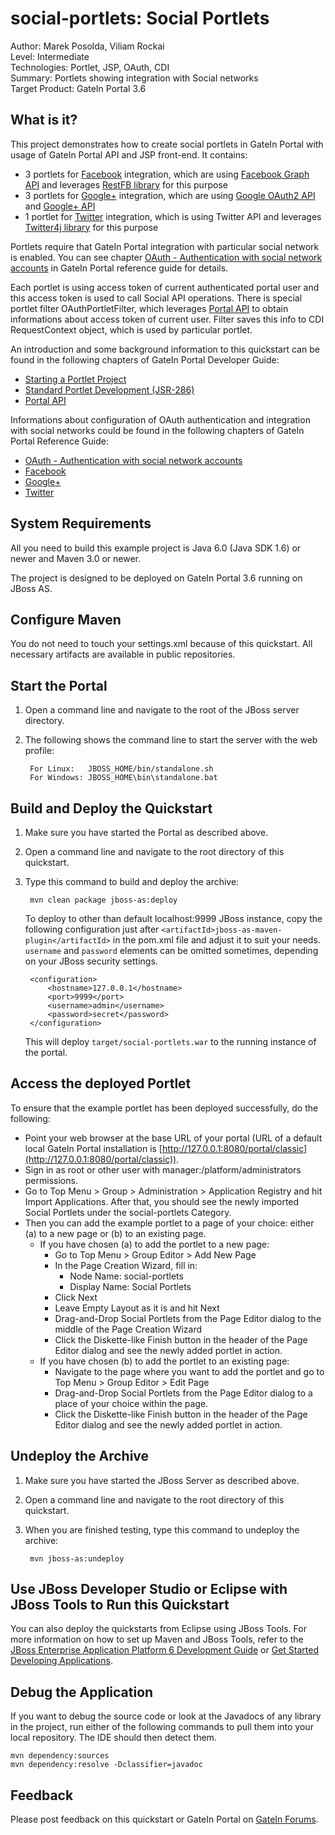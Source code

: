 <!--~ Do not edit this derived file! See gatein-portal-quickstarts-parent/src/main/freemarker/social-portlets/README.md.ftl ~-->

social-portlets: Social Portlets
============================
Author: Marek Posolda, Viliam Rockai  
Level: Intermediate  
Technologies: Portlet, JSP, OAuth, CDI  
Summary: Portlets showing integration with Social networks  
Target Product: GateIn Portal 3.6

What is it?
-----------

This project demonstrates how to create social portlets in GateIn Portal with usage of
GateIn Portal API and JSP front-end. It contains:

* 3 portlets for [Facebook](https://www.facebook.com) integration, which are using [Facebook Graph API](https://developers.facebook.com/docs/reference/api/) and leverages [RestFB library](http://restfb.com/) for this purpose
* 3 portlets for [Google+](https://plus.google.com/) integration, which are using [Google OAuth2 API](https://developers.google.com/accounts/docs/OAuth2) and [Google+ API](https://developers.google.com/+/api/latest/)
* 1 portlet for [Twitter](https://twitter.com/) integration, which is using Twitter API and leverages [Twitter4j library](http://twitter4j.org/en/index.html) for this purpose

Portlets require that GateIn Portal integration with particular social network is enabled. You can see
chapter [OAuth - Authentication with social network accounts](https://docs.jboss.org/author/display/GTNPORTAL36/OAuth+-+Authentication+with+social+network+accounts) in GateIn Portal
reference guide for details.

Each portlet is using access token of current authenticated portal user and this access token is
used to call Social API operations. There is special portlet filter OAuthPortletFilter, which leverages
[Portal API](https://docs.jboss.org/author/display/GTNPORTAL36/Portal+API) to obtain informations about access token of current user. Filter saves this info
to CDI RequestContext object, which is used by particular portlet.

An introduction and some background information to this quickstart can be found in the following chapters
of GateIn Portal Developer Guide:

* [Starting a Portlet Project](https://docs.jboss.org/author/display/GTNPORTAL36/Starting+a+Portlet+Project)
* [Standard Portlet Development (JSR-286)](https://docs.jboss.org/author/display/GTNPORTAL36/Standard+Portlet+Development+%28JSR-286%29)
* [Portal API](https://docs.jboss.org/author/display/GTNPORTAL36/Portal+API)

Informations about configuration of OAuth authentication and integration with social networks could be found in the following
chapters of  GateIn Portal Reference Guide:

* [OAuth - Authentication with social network accounts](https://docs.jboss.org/author/display/GTNPORTAL36/OAuth+-+Authentication+with+social+network+accounts)
* [Facebook](https://docs.jboss.org/author/display/GTNPORTAL36/Facebook)
* [Google+](https://docs.jboss.org/author/display/GTNPORTAL36/Google+plus)
* [Twitter](https://docs.jboss.org/author/display/GTNPORTAL36/Twitter)

<!--~ Included from gatein-portal-quickstarts-parent/src/main/freemarker/include/portlet-general.md.ftl ~-->
<!--~ Included from gatein-portal-quickstarts-parent/src/main/freemarker/include/system-requirements.md.ftl ~-->
System Requirements
-------------------

All you need to build this example project is Java 6.0 (Java SDK 1.6) or newer and Maven 3.0 or newer.

The project is designed to be deployed on GateIn Portal 3.6 running on JBoss AS.


<!--~ Included from gatein-portal-quickstarts-parent/src/main/freemarker/include/configure-maven.md.ftl ~-->
Configure Maven
---------------

You do not need to touch your settings.xml because of this quickstart. All necessary artifacts are available in public
repositories.



<!--~ Included from gatein-portal-quickstarts-parent/src/main/freemarker/include/start-the-portal.md.ftl ~-->
Start the Portal
----------------

1. Open a command line and navigate to the root of the JBoss server directory.
2. The following shows the command line to start the server with the web profile:

        For Linux:   JBOSS_HOME/bin/standalone.sh
        For Windows: JBOSS_HOME\bin\standalone.bat


Build and Deploy the Quickstart
-------------------------------

1. Make sure you have started the Portal as described above.
2. Open a command line and navigate to the root directory of this quickstart.
3. Type this command to build and deploy the archive:

        mvn clean package jboss-as:deploy

   To deploy to other than default localhost:9999 JBoss instance, copy the following configuration
   just after `<artifactId>jboss-as-maven-plugin</artifactId>` in the pom.xml file and adjust it to suit your needs.
   `username` and `password` elements can be omitted sometimes, depending on your JBoss security settings.

        <configuration>
            <hostname>127.0.0.1</hostname>
            <port>9999</port>
            <username>admin</username>
            <password>secret</password>
        </configuration>

   This will deploy `target/social-portlets.war` to the running instance of the portal.


Access the deployed Portlet
---------------------------

To ensure that the example portlet has been deployed successfully, do the following:

* Point your web browser at the base URL of your portal (URL of a default local GateIn Portal installation is
[http://127.0.0.1:8080/portal/classic](http://127.0.0.1:8080/portal/classic)).
* Sign in as root or other user with manager:/platform/administrators permissions.
* Go to Top Menu > Group > Administration > Application Registry and hit Import Applications. After that, you should
see the newly imported Social Portlets under the social-portlets Category.
* Then you can add the example portlet to a page of your choice: either (a) to a new page or (b) to an existing page.
    * If you have chosen (a) to add the portlet to a new page:
        * Go to Top Menu > Group Editor > Add New Page
        * In the Page Creation Wizard, fill in:
            * Node Name: social-portlets
            * Display Name: Social Portlets
        * Click Next
        * Leave Empty Layout as it is and hit Next
        * Drag-and-Drop Social Portlets from the Page Editor dialog to the middle of the Page Creation Wizard
        * Click the Diskette-like Finish button in the header of the Page Editor dialog and see the newly added portlet in action.
    * If you have chosen (b) to add the portlet to an existing page:
        * Navigate to the page where you want to add the portlet and go to Top Menu > Group Editor > Edit Page
        * Drag-and-Drop Social Portlets from the Page Editor dialog to a place of your choice within the page.
        * Click the Diskette-like Finish button in the header of the Page Editor dialog and see the newly added portlet in action.


Undeploy the Archive
--------------------


1. Make sure you have started the JBoss Server as described above.
2. Open a command line and navigate to the root directory of this quickstart.
3. When you are finished testing, type this command to undeploy the archive:

        mvn jboss-as:undeploy


Use JBoss Developer Studio or Eclipse with JBoss Tools to Run this Quickstart
-----------------------------------------------------------------------------
You can also deploy the quickstarts from Eclipse using JBoss Tools. For more information on how to set up Maven and JBoss Tools,
refer to the
[JBoss Enterprise Application Platform 6 Development Guide](https://access.redhat.com/knowledge/docs/JBoss_Enterprise_Application_Platform/)
or [Get Started Developing Applications](http://www.jboss.org/jdf/quickstarts/jboss-as-quickstart/guide/Introduction/ "Get Started Developing Applications").


<!--~ Included from gatein-portal-quickstarts-parent/src/main/freemarker/include/debug.md.ftl ~-->
Debug the Application
---------------------

If you want to debug the source code or look at the Javadocs of any library in the project, run either of the following 
commands to pull them into your local repository. The IDE should then detect them.

    mvn dependency:sources
    mvn dependency:resolve -Dclassifier=javadoc


<!--~ Included from gatein-portal-quickstarts-parent/src/main/freemarker/include/feedback.md.ftl ~-->
Feedback
--------

Please post feedback on this quickstart or GateIn Portal on [GateIn Forums](https://community.jboss.org/en/gatein?view=discussions).
